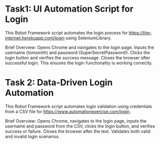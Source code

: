 # Task1: UI Automation Script for Login
This Robot Framework script automates the login process for https://the-internet.herokuapp.com/login using SeleniumLibrary.

Brief Overview:
Opens Chrome and navigates to the login page.
Inputs the username (tomsmith) and password (SuperSecretPassword!).
Clicks the login button and verifies the success message.
Closes the browser after successful login.
This ensures the login functionality is working correctly.

# Task 2: Data-Driven Login Automation

This Robot Framework script automates login validation using credentials from a CSV file for https://www.automationexercise.com/login.

Brief Overview: Opens Chrome, navigates to the login page, inputs the username and password from the CSV, clicks the login button, and verifies success or failure. Closes the browser after the test. Validates both valid and invalid login scenarios.
 

